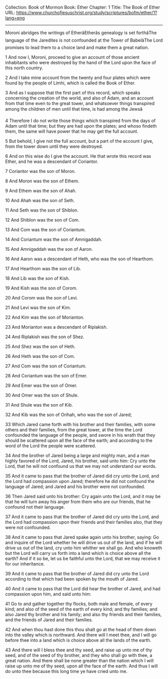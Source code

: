 Collection: Book of Mormon
Book: Ether
Chapter: 1
Title: The Book of Ether
URL: https://www.churchofjesuschrist.org/study/scriptures/bofm/ether/1?lang=eng

---

Moroni abridges the writings of EtherâEtherâs genealogy is set forthâThe language of the Jaredites is not confounded at the Tower of BabelâThe Lord promises to lead them to a choice land and make them a great nation.

1 And now I, Moroni, proceed to give an account of those ancient inhabitants who were destroyed by the hand of the Lord upon the face of this north country.

2 And I take mine account from the twenty and four plates which were found by the people of Limhi, which is called the Book of Ether.

3 And as I suppose that the first part of this record, which speaks concerning the creation of the world, and also of Adam, and an account from that time even to the great tower, and whatsoever things transpired among the children of men until that time, is had among the Jewsâ

4 Therefore I do not write those things which transpired from the days of Adam until that time; but they are had upon the plates; and whoso findeth them, the same will have power that he may get the full account.

5 But behold, I give not the full account, but a part of the account I give, from the tower down until they were destroyed.

6 And on this wise do I give the account. He that wrote this record was Ether, and he was a descendant of Coriantor.

7 Coriantor was the son of Moron.

8 And Moron was the son of Ethem.

9 And Ethem was the son of Ahah.

10 And Ahah was the son of Seth.

11 And Seth was the son of Shiblon.

12 And Shiblon was the son of Com.

13 And Com was the son of Coriantum.

14 And Coriantum was the son of Amnigaddah.

15 And Amnigaddah was the son of Aaron.

16 And Aaron was a descendant of Heth, who was the son of Hearthom.

17 And Hearthom was the son of Lib.

18 And Lib was the son of Kish.

19 And Kish was the son of Corom.

20 And Corom was the son of Levi.

21 And Levi was the son of Kim.

22 And Kim was the son of Morianton.

23 And Morianton was a descendant of Riplakish.

24 And Riplakish was the son of Shez.

25 And Shez was the son of Heth.

26 And Heth was the son of Com.

27 And Com was the son of Coriantum.

28 And Coriantum was the son of Emer.

29 And Emer was the son of Omer.

30 And Omer was the son of Shule.

31 And Shule was the son of Kib.

32 And Kib was the son of Orihah, who was the son of Jared;

33 Which Jared came forth with his brother and their families, with some others and their families, from the great tower, at the time the Lord confounded the language of the people, and swore in his wrath that they should be scattered upon all the face of the earth; and according to the word of the Lord the people were scattered.

34 And the brother of Jared being a large and mighty man, and a man highly favored of the Lord, Jared, his brother, said unto him: Cry unto the Lord, that he will not confound us that we may not understand our words.

35 And it came to pass that the brother of Jared did cry unto the Lord, and the Lord had compassion upon Jared; therefore he did not confound the language of Jared; and Jared and his brother were not confounded.

36 Then Jared said unto his brother: Cry again unto the Lord, and it may be that he will turn away his anger from them who are our friends, that he confound not their language.

37 And it came to pass that the brother of Jared did cry unto the Lord, and the Lord had compassion upon their friends and their families also, that they were not confounded.

38 And it came to pass that Jared spake again unto his brother, saying: Go and inquire of the Lord whether he will drive us out of the land, and if he will drive us out of the land, cry unto him whither we shall go. And who knoweth but the Lord will carry us forth into a land which is choice above all the earth? And if it so be, let us be faithful unto the Lord, that we may receive it for our inheritance.

39 And it came to pass that the brother of Jared did cry unto the Lord according to that which had been spoken by the mouth of Jared.

40 And it came to pass that the Lord did hear the brother of Jared, and had compassion upon him, and said unto him:

41 Go to and gather together thy flocks, both male and female, of every kind; and also of the seed of the earth of every kind; and thy families; and also Jared thy brother and his family; and also thy friends and their families, and the friends of Jared and their families.

42 And when thou hast done this thou shalt go at the head of them down into the valley which is northward. And there will I meet thee, and I will go before thee into a land which is choice above all the lands of the earth.

43 And there will I bless thee and thy seed, and raise up unto me of thy seed, and of the seed of thy brother, and they who shall go with thee, a great nation. And there shall be none greater than the nation which I will raise up unto me of thy seed, upon all the face of the earth. And thus I will do unto thee because this long time ye have cried unto me.
